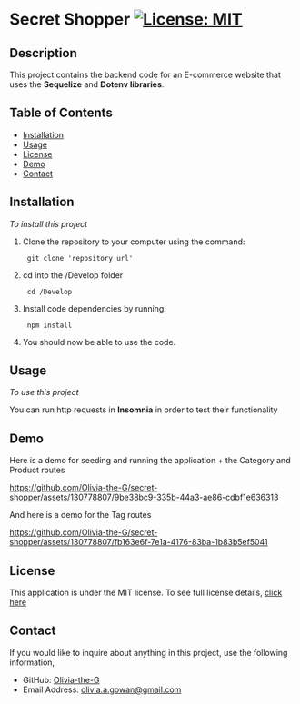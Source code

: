 
# Secret Shopper [![License: MIT](https://img.shields.io/badge/License-MIT-yellow?style=flat-square&link=https%3A%2F%2Fopensource.org%2Flicense%2Fmit%2F)](https://opensource.org/license/mit/)

## Description 
This project contains the backend code for an E-commerce website that uses the **Sequelize** and **Dotenv libraries**.

## Table of Contents

- [Installation](#installation)
- [Usage](#usage)
- [License](#license)
- [Demo](#demo)
- [Contact](#contact)

## Installation
*To install this project*

1. Clone the repository to your computer using the command:

        git clone 'repository url'

2. cd into the /Develop folder

        cd /Develop
   
3. Install code dependencies by running:

        npm install

4. You should now be able to use the code.

## Usage
*To use this project*

You can run http requests in **Insomnia** in order to test their functionality 

## Demo

Here is a demo for seeding and running the application + the Category and Product routes

https://github.com/Olivia-the-G/secret-shopper/assets/130778807/9be38bc9-335b-44a3-ae86-cdbf1e636313

And here is a demo for the Tag routes

https://github.com/Olivia-the-G/secret-shopper/assets/130778807/fb163e6f-7e1a-4176-83ba-1b83b5ef5041


## License
This application is under the MIT license. To see full license details, [click here](https://opensource.org/license/mit/)

## Contact

If you would like to inquire about anything in this project, use the following information,
- GitHub: [Olivia-the-G](https://github.com/Olivia-the-G)
- Email Address: olivia.a.gowan@gmail.com
